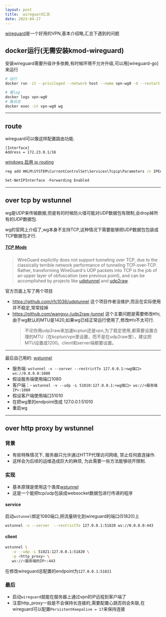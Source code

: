 ```yaml
---
layout: post
title:  wireguard汇总
date: 2023-04-17
---
```

[wireguard](https://www.wireguard.com/quickstart/)是一个好用的VPN,基本介绍略,汇总下遇到的问题

## docker运行(无需安装kmod-wireguard)
安装wireguard需要升级许多依赖,有时候环境不允许升级,可以用[wireguard-go]来运行

```bash
# 运行
docker run -it --privileged --network host --name vpn-wg0 -d --restart always -v /etc/wireguard:/etc/wireguard --cap-add=NET_ADMIN masipcat/wireguard-go

# 看log
docker logs vpn-wg0
# 看状态
docker exec -it vpn-wg0 wg

```
---

## route

wireguard可以像这样配置路由功能.
```
[Interface]
Address = 172.23.0.1/16

```
[windows 启用 ip routing](https://serverfault.com/questions/929081/how-can-i-enable-packet-forwarding-on-windows)
```bat
reg add HKLM\SYSTEM\CurrentControlSet\Services\Tcpip\Parameters /v IPEnableRouter /D 1 /f
```
```powershell
Set-NetIPInterface -Forwarding Enabled
```


---

## over tcp by wstunnel
wg是UDP来传输数据,但是有的时候防火墙可能对UDP数据包有限制,会drop掉所有的UDP数据包.

wg的官网上介绍了,wg本身不支持TCP,这种情况下需要能够把UDP数据包包装成TCP数据包才行.
##### [TCP Mode](https://www.wireguard.com/known-limitations/)

>WireGuard explicitly does not support tunneling over TCP, due to the classically terrible network performance of tunneling TCP-over-TCP. Rather, transforming WireGuard's UDP packets into TCP is the job of an upper layer of obfuscation (see previous point), and can be accomplished by projects like [udptunnel](https://github.com/rfc1036/udptunnel) and [udp2raw](https://github.com/wangyu-/udp2raw-tunnel).

官方页面上写了两个项目
- https://github.com/rfc1036/udptunnel
  这个项目作者没维护,而且在实际使用并不稳定,常常挂掉
- https://github.com/wangyu-/udp2raw-tunnel
  这个主要问题是需要修改`MTU`,由于wg默认的MTU是1420,如果wg已经正常运行使用了,修改`MTU`不太可行.
  > 不论你用udp2raw来加速kcptun还是vpn,为了稳定使用,都需要设置合理的MTU（在kcptun/vpn里设置，而不是在udp2raw里），建议把MTU设置成1200。client和server端都要设置。

---
最后自己用的:
[wstunnel](https://github.com/erebe/wstunnel)

-   服务端: `wstunnel -v --server --restrictTo 127.0.0.1:<wg端口> ws://0.0.0.0:1080`
  -   假设服务端使用端口1080
-   客户端：- `wstunnel -v --udp -L 51010:127.0.0.1:<wg端口> ws://<服务端IP>:1080`
  -   假设客户端使用端口51010
-   在把wg里的endpoint改成 127.0.0.1:51010
-   重启wg


---
## over http proxy by wstunnel


### 背景
- 有些特殊情况下, 服务器只允许通过HTTP代理访问网络, 禁止任何直连操作.
- 这样会为后续的运维造成巨大的麻烦, 为此需要一些方法能够绕开限制.

### 实现
- 基本原理是使用这个类库[wstunnel](https://github.com/erebe/wstunnel)
- 这是一个能把tcp/udp包装成websocket数据包进行传递的程序

#### service
启动`wstunnel`绑定1080端口,把流量转化到wireguard的端口(51820)上
```bash
wstunnel -v --server  --restrictTo 127.0.0.1:51820 ws://0.0.0.0:443
```
#### client
```bash
wstunnel \
   -v --udp -L 51821:127.0.0.1:51820 \
   -p <http_proxy> \
   ws://<服务端的IP>:443
```
在修改wireguard总配置的endpoint为`127.0.0.1:51821`

### 最后
- 启动`wireguard`就能在服务器上通过vpn的IP远程到客户端了
- 注意http_proxy一般是不会保持长连接的,需要配置心跳否则会失联,在wireguard可以配置`PersistentKeepalive = 17`来保持连接
